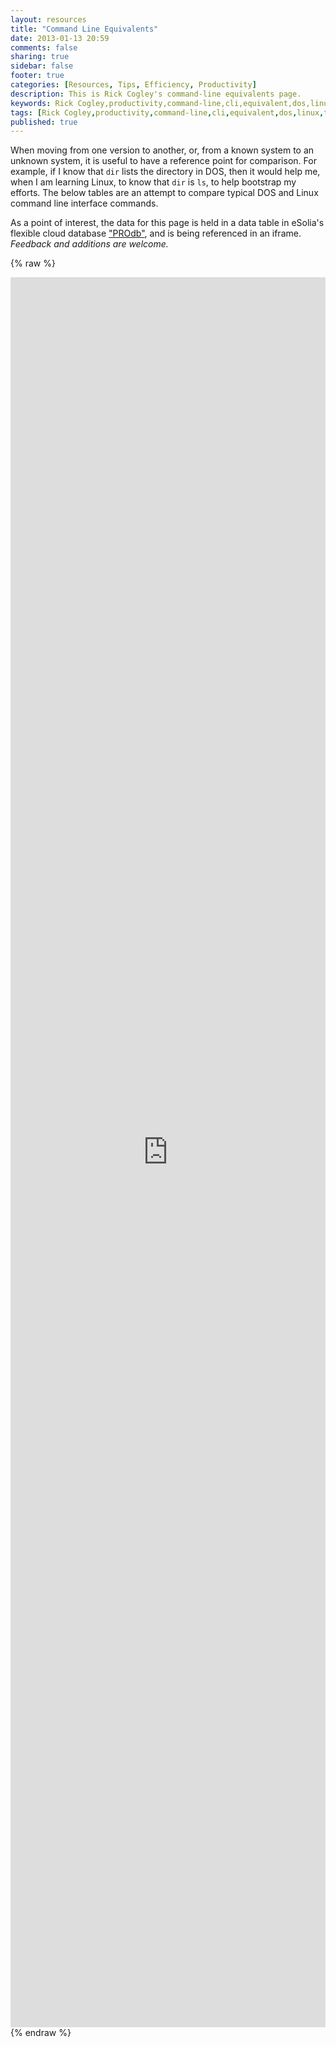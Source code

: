 ```yaml
---
layout: resources
title: "Command Line Equivalents"
date: 2013-01-13 20:59
comments: false
sharing: true
sidebar: false
footer: true
categories: [Resources, Tips, Efficiency, Productivity]
description: This is Rick Cogley's command-line equivalents page.
keywords: Rick Cogley,productivity,command-line,cli,equivalent,dos,linux,terminal 
tags: [Rick Cogley,productivity,command-line,cli,equivalent,dos,linux,terminal]
published: true
---
```

When moving from one version to another, or, from a known system to an unknown system, it is useful to have a reference point for comparison. For example, if I know that ``dir`` lists the directory in DOS, then it would help me, when I am learning Linux, to know that ``dir`` is ``ls``, to help bootstrap my efforts. The below tables are an attempt to compare typical DOS and Linux command line interface commands. 

As a point of interest, the data for this page is held in a data table in eSolia's flexible cloud database ["PROdb"](http://www.esolia.com/prodb), and is being referenced in an iframe. _Feedback and additions are welcome._

{% raw %} 
<iframe width='100%' height='2800' frameborder='0' allowtransparency='true' scrolling='yes' src='https://pro.dbflex.net/secure/embedded/db/15331/view.aspx?id=983340'></iframe>
{% endraw %}

